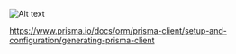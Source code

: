 ![Alt text](https://www.prisma.io/docs/static/994cfe15aaa9e4817373c62dfb2e32b5/42cbc/prisma-client-generation-workflow.png)

https://www.prisma.io/docs/orm/prisma-client/setup-and-configuration/generating-prisma-client